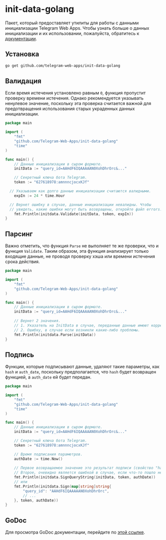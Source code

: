 # init-data-golang

Пакет, который предоставляет утилиты для работы с данными инициализации Telegram Web Apps. Чтобы узнать больше о данных инициализации и их использовании, пожалуйста, обратитесь к [документации](../launch-params/init-data.mdx).

## Установка

```bash
go get github.com/telegram-web-apps/init-data-golang
```

## Валидация

Если время истечения установлено равным `0`, функция пропустит проверку времени истечения. Однако рекомендуется указывать ненулевое значение, поскольку эта проверка считается важной для предотвращения использования старых украденных данных инициализации.

```go
package main

import (
	"fmt"
	"github.com/Telegram-Web-Apps/init-data-golang"
	"time"
)

func main() {
	// Данные инициализации в сыром формате.
	initData := "query_id=AAHdF6IQAAAAAN0XohDhrOrc&..."

	// Секретный ключа бота Telegram.
	token := "627618978:amnnncjocxKJf"

  // Указываем как долго данные инициализации считаются валидными.
	expIn := 24 * time.Hour

  // Вернет ошибку в случае, данные инициализации невалидны. Чтобы
  // увидеть, какие ошибки могут быть возвращены, откройте файл errors.go.
	fmt.Println(initdata.Validate(initData, token, expIn))
}
```

## Парсинг

Важно отметить, что функция `Parse` не выполняет те же проверки, что и функция `Validate`. Таким образом, эта функция анализирует только входящие данные, не проводя проверку хэша или времени истечения срока действия.

```go
package main

import (
    "fmt"
    "github.com/Telegram-Web-Apps/init-data-golang"
)

func main() {
	// Данные инициализации в сыром формате.
	initData := "query_id=AAHdF6IQAAAAAN0XohDhrOrc&..."
	
	// Вернет 2 значения.
	// 1. Указатель на InitData в случае, переданные данные имеют корректный формат.
	// 2. Ошибку, в случае если возникли какие-либо проблемы.
	fmt.Println(initdata.Parse(initData))
}
```

## Подпись

Функции, которые подписывают данные, удаляют такие параметры, как `hash` и `auth_date`, поскольку предполагается, что `hash` будет возвращен функцией, а `auth_date` ей будет передан.

```go
package main

import (
	"fmt"
	"github.com/Telegram-Web-Apps/init-data-golang"
	"time"
)

func main() {
	// Данные инициализации в сыром формате.
	initData := "query_id=AAHdF6IQAAAAAN0XohDhrOrc&..."

	// Секретный ключа бота Telegram.
	token := "627618978:amnnncjocxKJf"

	// Время подписания параметров.
	authDate := time.Now()
	
	// Первое возвращаемое значение это результат подписи (свойство "hash" в данных инициализации).
	// Второе, очевидно является ошибкой в случае, если что-то пошло не так.
	fmt.Println(initdata.SignQueryString(initData, token, authDate))
	// или
	fmt.Println(initdata.Sign(map[string]string{
		"query_id": "AAHdF6IQAAAAAN0XohDhrOrc",
		// ...
	}, token, authDate))
}
```

## GoDoc

Для просмотра GoDoc документации, перейдите по [этой ссылке](https://pkg.go.dev/github.com/telegram-web-apps/init-data-golang).